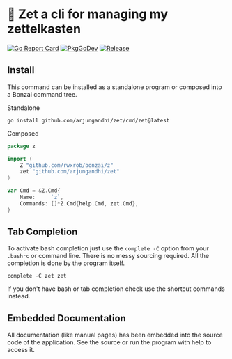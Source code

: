 # 🌳 Zet a cli for managing my zettelkasten 

[![Go Report Card](https://goreportcard.com/badge/github.com/arjungandhi/zet?style=flat-square)](https://goreportcard.com/report/github.com/arjungandhi/zet)
[![PkgGoDev](https://pkg.go.dev/badge/github.com/arjungandhi/zet)](https://pkg.go.dev/github.com/arjungandhi/zet)
[![Release](https://img.shields.io/github/release/arjungandhi/zet.svg?style=flat-square)](https://github.com/arjungandhi/zet/releases/latest)

## Install

This command can be installed as a standalone program or composed into a
Bonzai command tree.

Standalone

```
go install github.com/arjungandhi/zet/cmd/zet@latest
```

Composed

```go
package z

import (
	Z "github.com/rwxrob/bonzai/z"
	zet "github.com/arjungandhi/zet"
)

var Cmd = &Z.Cmd{
	Name:     `z`,
	Commands: []*Z.Cmd{help.Cmd, zet.Cmd},
}
```

## Tab Completion

To activate bash completion just use the `complete -C` option from your
`.bashrc` or command line. There is no messy sourcing required. All the
completion is done by the program itself.

```
complete -C zet zet
```

If you don't have bash or tab completion check use the shortcut
commands instead.

## Embedded Documentation

All documentation (like manual pages) has been embedded into the source
code of the application. See the source or run the program with help to
access it.

